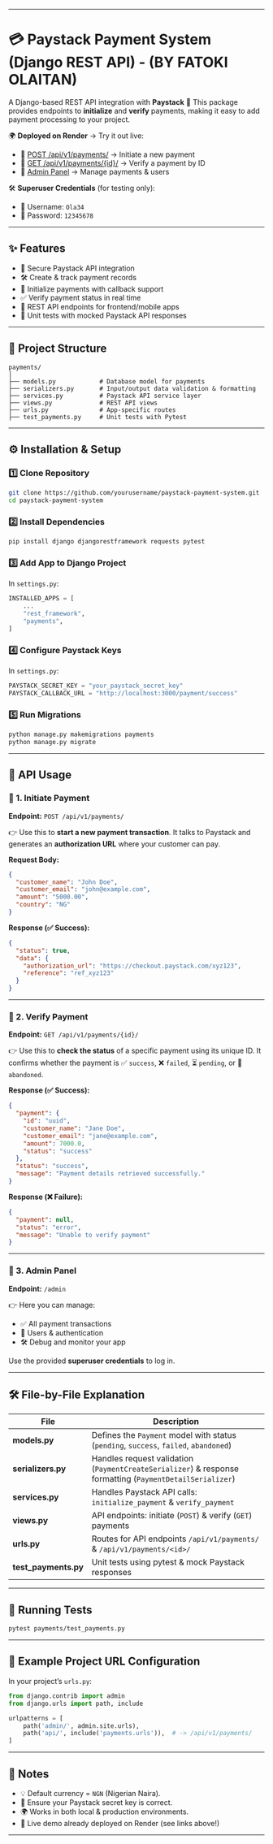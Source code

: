
---

# 💳 Paystack Payment System (Django REST API) - (BY FATOKI OLAITAN)

A Django-based REST API integration with **Paystack** 🚀
This package provides endpoints to **initialize** and **verify** payments, making it easy to add payment processing to your project.

🌍 **Deployed on Render** → Try it out live:

* 🔹 [POST /api/v1/payments/](https://paymentssss.onrender.com/api/v1/payments/) → Initiate a new payment
* 🔹 [GET /api/v1/payments/{id}/](https://paymentssss.onrender.com/api/v1/payments/{id}) → Verify a payment by ID
* 🔹 [Admin Panel](https://paymentssss.onrender.com/admin) → Manage payments & users

🛠 **Superuser Credentials** (for testing only):

* 👤 Username: `Ola34`
* 🔑 Password: `12345678`

---

## ✨ Features

* 🔐 Secure Paystack API integration
* 🛠 Create & track payment records
* 💸 Initialize payments with callback support
* ✅ Verify payment status in real time
* 📡 REST API endpoints for frontend/mobile apps
* 🧪 Unit tests with mocked Paystack API responses

---

## 📂 Project Structure

```
payments/
│
├── models.py            # Database model for payments
├── serializers.py       # Input/output data validation & formatting
├── services.py          # Paystack API service layer
├── views.py             # REST API views
├── urls.py              # App-specific routes
├── test_payments.py     # Unit tests with Pytest
```

---

## ⚙️ Installation & Setup

### 1️⃣ Clone Repository

```bash
git clone https://github.com/yourusername/paystack-payment-system.git
cd paystack-payment-system
```

### 2️⃣ Install Dependencies

```bash
pip install django djangorestframework requests pytest
```

### 3️⃣ Add App to Django Project

In `settings.py`:

```python
INSTALLED_APPS = [
    ...
    "rest_framework",
    "payments",
]
```

### 4️⃣ Configure Paystack Keys

In `settings.py`:

```python
PAYSTACK_SECRET_KEY = "your_paystack_secret_key"
PAYSTACK_CALLBACK_URL = "http://localhost:3000/payment/success"
```

### 5️⃣ Run Migrations

```bash
python manage.py makemigrations payments
python manage.py migrate
```

---

## 🚀 API Usage

### 🔹 1. **Initiate Payment**

**Endpoint:**
`POST /api/v1/payments/`

👉 Use this to **start a new payment transaction**.
It talks to Paystack and generates an **authorization URL** where your customer can pay.

**Request Body:**

```json
{
  "customer_name": "John Doe",
  "customer_email": "john@example.com",
  "amount": "5000.00",
  "country": "NG"
}
```

**Response (✅ Success):**

```json
{
  "status": true,
  "data": {
    "authorization_url": "https://checkout.paystack.com/xyz123",
    "reference": "ref_xyz123"
  }
}
```

---

### 🔹 2. **Verify Payment**

**Endpoint:**
`GET /api/v1/payments/{id}/`

👉 Use this to **check the status** of a specific payment using its unique ID.
It confirms whether the payment is ✅ `success`, ❌ `failed`, ⏳ `pending`, or 📴 `abandoned`.

**Response (✅ Success):**

```json
{
  "payment": {
    "id": "uuid",
    "customer_name": "Jane Doe",
    "customer_email": "jane@example.com",
    "amount": 7000.0,
    "status": "success"
  },
  "status": "success",
  "message": "Payment details retrieved successfully."
}
```

**Response (❌ Failure):**

```json
{
  "payment": null,
  "status": "error",
  "message": "Unable to verify payment"
}
```

---

### 🔹 3. **Admin Panel**

**Endpoint:**
`/admin`

👉 Here you can manage:

* ✅ All payment transactions
* 👤 Users & authentication
* 🛠 Debug and monitor your app

Use the provided **superuser credentials** to log in.

---

## 🛠 File-by-File Explanation

| File                  | Description                                                                                              |
| --------------------- | -------------------------------------------------------------------------------------------------------- |
| **models.py**         | Defines the `Payment` model with status (`pending`, `success`, `failed`, `abandoned`)                    |
| **serializers.py**    | Handles request validation (`PaymentCreateSerializer`) & response formatting (`PaymentDetailSerializer`) |
| **services.py**       | Handles Paystack API calls: `initialize_payment` & `verify_payment`                                      |
| **views.py**          | API endpoints: initiate (`POST`) & verify (`GET`) payments                                               |
| **urls.py**           | Routes for API endpoints `/api/v1/payments/` & `/api/v1/payments/<id>/`                                  |
| **test\_payments.py** | Unit tests using pytest & mock Paystack responses                                                        |

---

## 🧪 Running Tests

```bash
pytest payments/test_payments.py
```

---

## 📌 Example Project URL Configuration

In your project’s `urls.py`:

```python
from django.contrib import admin
from django.urls import path, include

urlpatterns = [
    path('admin/', admin.site.urls),
    path('api/', include('payments.urls')),  # -> /api/v1/payments/
]
```

---

## 📖 Notes

* 💡 Default currency = `NGN` (Nigerian Naira).
* 🔑 Ensure your Paystack secret key is correct.
* 🌍 Works in both local & production environments.
* 🎉 Live demo already deployed on Render (see links above!)

---
